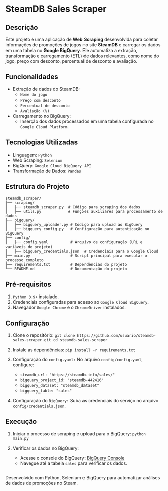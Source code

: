 # SteamDB Sales Scraper

## Descrição
Este projeto é uma aplicação de **Web Scraping** desenvolvida para coletar informações de promoções de jogos no site **SteamDB** e carregar os dados em uma tabela no **Google BigQuery**. Ele automatiza a extração, transformação e carregamento (ETL) de dados relevantes, como nome do jogo, preço com desconto, percentual de desconto e avaliação.

## Funcionalidades
* Extração de dados do SteamDB:
  * ``Nome do jogo``
  * ``Preço com desconto``
  * ``Percentual de desconto``
  * ``Avaliação (%)``
* Carregamento no BigQuery:
  * Inserção dos dados processados em uma tabela configurada no ``Google Cloud Platform``.

## Tecnologias Utilizadas
* Linguagem: ``Python``
* Web Scraping: ``Selenium``
* BigQuery: ``Google Cloud BigQuery API``
* Transformação de Dados: ``Pandas``

## Estrutura do Projeto
```
steamdb_scraper/
├── scraping/
│   ├── steamdb_scraper.py  # Código para scraping dos dados
│   ├── utils.py            # Funções auxiliares para processamento de dados
├── bigquery/
│   ├── bigquery_uploader.py # Código para upload ao BigQuery
│   ├── bigquery_config.py   # Configuração para autenticação no BigQuery
├── config/
│   ├── config.yaml          # Arquivo de configuração (URL e variáveis do projeto)
│   ├── bigquery_credentials.json  # Credenciais para o Google Cloud
├── main.py                  # Script principal para executar o processo completo
├── requirements.txt         # Dependências do projeto
└── README.md                # Documentação do projeto
```

## Pré-requisitos
1. ``Python 3.9+`` instalado.
2. Credenciais configuradas para acesso ao ``Google Cloud BigQuery``.
3. Navegador ``Google Chrome`` e o ``ChromeDriver`` instalados.

## Configuração
1. Clone o repositório:
   `
   git clone https://github.com/usuario/steamdb-sales-scraper.git
   cd steamdb-sales-scraper
   `

2. Instale as dependências:
   `
   pip install -r requirements.txt
   `

3. Configuração do `config.yaml:`
   No arquivo `config/config.yaml`, configure:
   * `steamdb_url: "https://steamdb.info/sales/"`
   * `bigquery_project_id: "steamdb-442416"`
   * `bigquery_dataset: "steamdb_dataset"`
   * `bigquery_table: "sales"`

4. Configuração do `BigQuery:`
   Suba as credenciais do serviço no arquivo `config/credentials.json`.

## Execução
1. Iniciar o processo de scraping e upload para o BigQuery:
   `
   python main.py
   `

2. Verificar os dados no BigQuery:
   * Acesse o console do BigQuery: [BigQuery Console](https://console.cloud.google.com/bigquery)
   * Navegue até a tabela `sales` para verificar os dados.


## 
Desenvolvido com Python, Selenium e BigQuery para automatizar análises de dados de promoções no Steam.
